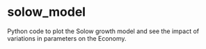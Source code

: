 # solow_model
Python code to plot the Solow growth model and see the impact  of variations in parameters on the Economy.
